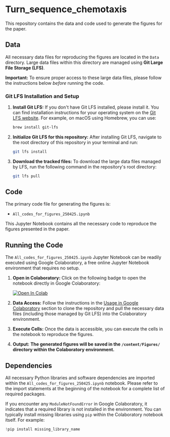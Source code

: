 # Turn_sequence_chemotaxis

This repository contains the data and code used to generate the figures for the paper.

## Data

All necessary data files for reproducing the figures are located in the `Data` directory. Large data files within this directory are managed using **Git Large File Storage (LFS)**.

**Important:** To ensure proper access to these large data files, please follow the instructions below *before* running the code.

### Git LFS Installation and Setup

1.  **Install Git LFS:**
    If you don't have Git LFS installed, please install it. You can find installation instructions for your operating system on the [Git LFS website](https://git-lfs.com/). For example, on macOS using Homebrew, you can use:
    ```bash
    brew install git-lfs
    ```

2.  **Initialize Git LFS for this repository:**
    After installing Git LFS, navigate to the root directory of this repository in your terminal and run:
    ```bash
    git lfs install
    ```

3.  **Download the tracked files:**
    To download the large data files managed by LFS, run the following command in the repository's root directory:
    ```bash
    git lfs pull
    ```

## Code

The primary code file for generating the figures is:

-   `All_codes_for_figures_250425.ipynb`

This Jupyter Notebook contains all the necessary code to reproduce the figures presented in the paper.


## Running the Code

The `All_codes_for_figures_250425.ipynb` Jupyter Notebook can be readily executed using Google Colaboratory, a free online Jupyter Notebook environment that requires no setup.

1.  **Open in Colaboratory:** Click on the following badge to open the notebook directly in Google Colaboratory:

    [![Open In Colab](https://colab.research.google.com/assets/colab-badge.svg)](https://colab.research.google.com/github/KarinSuwazono/Turn_sequence_chemotaxis/blob/main/Codes/All_codes_for_figures_250425.ipynb)

3.  **Data Access:** Follow the instructions in the [Usage in Google Colaboratory](#usage-in-google-colaboratory) section to clone the repository and pull the necessary data files (including those managed by Git LFS) into the Colaboratory environment.

4.  **Execute Cells:** Once the data is accessible, you can execute the cells in the notebook to reproduce the figures.


5.  **Output:**
    **The generated figures will be saved in the `/content/Figures/` directory within the Colaboratory environment.**


## Dependencies

All necessary Python libraries and software dependencies are imported within the `All_codes_for_figures_250425.ipynb` notebook. Please refer to the import statements at the beginning of the notebook for a complete list of required packages.

If you encounter any `ModuleNotFoundError` in Google Colaboratory, it indicates that a required library is not installed in the environment. You can typically install missing libraries using `pip` within the Colaboratory notebook itself. For example:

```python
!pip install missing_library_name

